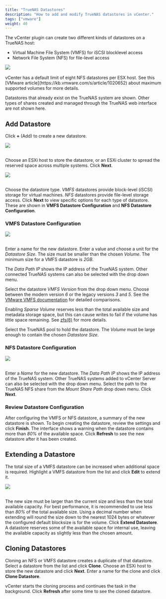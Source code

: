 ```yaml
---
title: "TrueNAS Datastores"
description: "How to add and modify TrueNAS datastores in vCenter."
tags: ["vmware"]
weight: 40
---
```


The vCenter plugin can create two different kinds of datastores on a TrueNAS host:

* Virtual Machine File System (VMFS) for iSCSI blocklevel access
* Network File System (NFS) for file-level access

<img src="/images/VCP-DatastoreList.png">
<br><br>
vCenter has a default limit of eight NFS datastores per ESX host.
See this [VMware article](https://kb.vmware.com/s/article/1020652) about maximum supported volumes for more details.

Datastores that already exist on the TrueNAS system are shown.
Other types of shares created and managed through the TrueNAS web interface are not shown here.

## Add Datastore

Click **+** (Add) to create a new datastore.

<img src="/images/VCP-DatastoreCreate.png">
<br><br>

Choose an ESXi host to store the datastore, or an ESXi cluster to spread the reserved space across multiple systems.
Click **Next**.

<img src="/images/VCP-DatastoreCreateType.png">
<br><br>

Choose the datastore type.
*VMFS* datastores provide block-level (iSCSI) storage for virtual machines.
*NFS* datastores provide file-level storage access.
Click **Next** to view specific options for each type of datastore.
These are shown in **VMFS Datastore Configuration** and **NFS Datastore Configuration**.

### VMFS Datastore Configuration

<img src="/images/VCP-VMFSDatastoreSettings.png">
<br><br>

Enter a name for the new datastore.
Enter a value and choose a unit for the *Datastore Size*.
The size must be smaller than the chosen *Volume*.
The minimum size for a VMFS datastore is *2GB*.

The *Data Path IP* shows the IP address of the TrueNAS system.
Other connected TrueNAS systems can also be selected with the drop down menu.

Select the datastore *VMFS Version* from the drop down menu.
Choose between the modern version *6* or the legacy versions *3* and *5*.
See the [VMware VMFS documentation](https://docs.vmware.com/en/search/#/VMFS?) for detailed comparisons.

Enabling *Sparse Volume* reserves less than the total available size and metadata storage space, but this can cause writes to fail if the volume has little space remaining.
See [zfs(8)](https://www.freebsd.org/cgi/man.cgi?query=zfs) for more details.

Select the TrueNAS pool to hold the datastore.
The *Volume* must be large enough to contain the chosen *Datastore Size*.

### NFS Datastore Configuration

<img src="/images/VCP-NFSDatastoreSettings.png">
<br><br>

Enter a *Name* for the new datastore.
The *Data Path IP* shows the IP address of the TrueNAS system.
Other TrueNAS systems added to vCenter Server can also be selected with the drop down menu.
Select the path to the TrueNAS NFS share from the *Mount Share Path* drop down menu.
Click **Next**.

### Review Datastore Configuration

After configuring the VMFS or NFS datastore, a summary of the new datastore is shown.
To begin creating the datastore, review the settings and click **Finish**.
The interface shows a warning when the datastore contains more than *80%* of the available space.
Click **Refresh** to see the new datastore after it has been created.

## Extending a Datastore

The total size of a VMFS datastore can be increased when additional space is required.
Highlight a VMFS datastore from the list and click **Edit** to extend it.

<img src="/images/VCP-DatastoreExtend.png">
<br><br>

The new size must be larger than the current size and less than the total available capacity.
For best performance, it is recommended to use less than *80%* of the total available size.
Using a decimal number when extending will round the size down to the nearest 1024 bytes or whatever the configured default blocksize is for the volume.
Click **Extend Datastore**.
A datastore reserves some of the available space for internal use, leaving the available capacity as slightly less than the chosen amount.

## Cloning Datastores

Cloning an NFS or VMFS datastore creates a duplicate of that datastore.
Select a datastore from the list and click **Clone**.
Choose an ESXi host to store the new datastore and click **Next**.
Enter a name for the clone and click **Clone Datastore**.

vCenter starts the cloning process and continues the task in the background.
Click **Refresh** after some time to see the cloned datastore.

